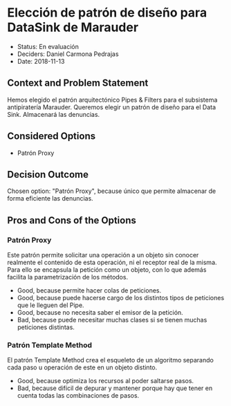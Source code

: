 # Elección de patrón de diseño para DataSink de Marauder

* Status: En evaluación
* Deciders: Daniel Carmona Pedrajas
* Date: 2018-11-13 


## Context and Problem Statement

Hemos elegido el patrón arquitectónico Pipes & Filters para el subsistema antipiratería Marauder.
Queremos elegir un patrón de diseño para el Data Sink. Almacenará las denuncias.

## Considered Options

* Patrón Proxy

## Decision Outcome

Chosen option: "Patrón Proxy", because único que permite almacenar de forma eficiente las denuncias.


## Pros and Cons of the Options

### Patrón Proxy

Este patrón permite solicitar una operación a un objeto sin conocer realmente el contenido de esta operación, ni el receptor real de la misma. Para ello se encapsula la petición como un objeto, con lo que además facilita la parametrización de los métodos.

* Good, because permite hacer colas de peticiones.
* Good, because puede hacerse cargo de los distintos tipos de peticiones que le lleguen del Pipe.
* Good, because no necesita saber el emisor de la petición.
* Bad, because puede necesitar muchas clases si se tienen muchas peticiones distintas.

### Patrón Template Method

El patrón Template Method crea el esqueleto de un algoritmo separando cada paso u operación de este en un objeto distinto.

* Good, because optimiza los recursos al poder saltarse pasos.
* Bad, because difícil de depurar y mantener porque hay que tener en cuenta todas las combinaciones de pasos.
